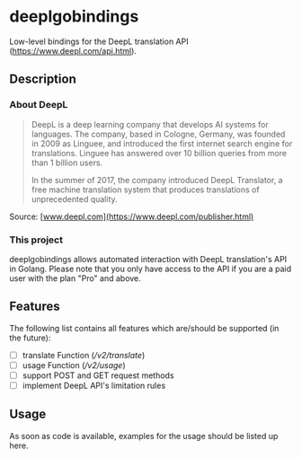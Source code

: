 # deeplgobindings

Low-level bindings for the DeepL translation API (https://www.deepl.com/api.html).

## Description

### About DeepL
> DeepL is a deep learning company that develops AI systems for languages. The company, based in Cologne, Germany, was founded in 2009 as Linguee, and introduced the first internet search engine for translations. Linguee has answered over 10 billion queries from more than 1 billion users.
>
> In the summer of 2017, the company introduced DeepL Translator, a free machine translation system that produces translations of unprecedented quality.

Source: [www.deepl.com](https://www.deepl.com/publisher.html)

### This project

deeplgobindings allows automated interaction with DeepL translation's API in Golang. Please note that you only 
have access to the API if you are a paid user with the plan "Pro" and above.

## Features
The following list contains all features which are/should be supported (in the future):
- [ ] translate Function (*/v2/translate*)
- [ ] usage Function (*/v2/usage*)
- [ ] support POST and GET request methods
- [ ] implement DeepL API's limitation rules

## Usage
As soon as code is available, examples for the usage should be listed up here.
